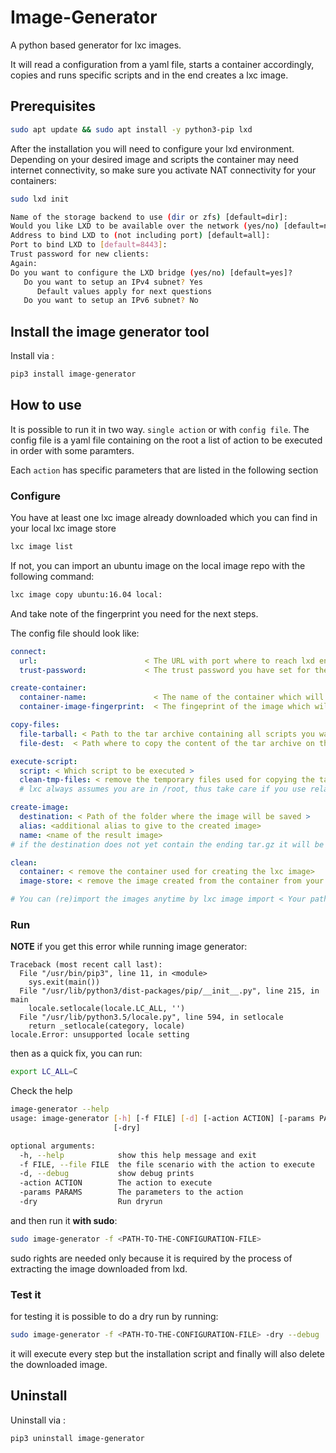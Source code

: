 # Image-Generator

A python based generator for lxc images.

It will read a configuration from a yaml file, starts a container accordingly,
copies and runs specific scripts and in the end creates a lxc image.

## Prerequisites


```sh
sudo apt update && sudo apt install -y python3-pip lxd
```

After the installation you will need to configure your lxd environment.
Depending on your desired image and scripts the container may need internet connectivity,
so make sure you activate NAT connectivity for your containers:

```sh
sudo lxd init

Name of the storage backend to use (dir or zfs) [default=dir]:
Would you like LXD to be available over the network (yes/no) [default=no]? yes
Address to bind LXD to (not including port) [default=all]:
Port to bind LXD to [default=8443]:
Trust password for new clients:
Again:
Do you want to configure the LXD bridge (yes/no) [default=yes]?
   Do you want to setup an IPv4 subnet? Yes
      Default values apply for next questions
   Do you want to setup an IPv6 subnet? No
```


## Install the image generator tool

Install via :

```sh
pip3 install image-generator
```

## How to use

It is possible to run it in two way. `single action` or with `config file`. The config file is a yaml file containing on the root a list of action to be executed in order with some paramters.

Each `action` has specific parameters that are listed in the following section

### Configure

You have at least one lxc image already downloaded which you can find in your local lxc image store

```sh
lxc image list
```

If not, you can import an ubuntu image on the local image repo with the following command:

```sh
lxc image copy ubuntu:16.04 local:
```

And take note of the fingerprint you need for the next steps.


The config file should look like:

```yaml
connect:
  url:                        < The URL with port where to reach lxd engine >               # Mandatory
  trust-password:             < The trust password you have set for the lxd environment >                    # Mandatory

create-container:
  container-name:               < The name of the container which will be created >                                 # default: "image-generator"
  container-image-fingerprint:  < The fingeprint of the image which will be used as base image for the container >  # Mandatory; you do not need the complete image fingerprint, the one shown by lxc image list is enough

copy-files:
  file-tarball: < Path to the tar archive containing all scripts you want to push on the image >  # default: "./etc/files.tar"
  file-dest:  < Path where to copy the content of the tar archive on the container >              # default /root/files.tar

execute-script:
  script: < Which script to be executed >                                                       # Mandatory
  clean-tmp-files: < remove the temporary files used for copying the tarball on the container>  # default: False
  # lxc always assumes you are in /root, thus take care if you use relative paths to the scripts here

create-image:
  destination: < Path of the folder where the image will be saved >         # default: "/tmp"
  alias: <additional alias to give to the created image>                    # default: "Published by image-generator"
  name: <name of the result image>                                          # generated-image
# if the destination does not yet contain the ending tar.gz it will be added automatically

clean:
  container: < remove the container used for creating the lxc image>                        # default: True 
  image-store: < remove the image created from the container from your local image store>   # default: True

# You can (re)import the images anytime by lxc image import < Your path to the desired image.tar.gz > --alias < Your Alias here >
```

### Run

**NOTE** if you get this error while running image generator:

```text
Traceback (most recent call last):
  File "/usr/bin/pip3", line 11, in <module>
    sys.exit(main())
  File "/usr/lib/python3/dist-packages/pip/__init__.py", line 215, in main
    locale.setlocale(locale.LC_ALL, '')
  File "/usr/lib/python3.5/locale.py", line 594, in setlocale
    return _setlocale(category, locale)
locale.Error: unsupported locale setting
```

then as a quick fix, you can run:

```sh
export LC_ALL=C
```

Check the help

```sh
image-generator --help
usage: image-generator [-h] [-f FILE] [-d] [-action ACTION] [-params PARAMS]
                       [-dry]

optional arguments:
  -h, --help            show this help message and exit
  -f FILE, --file FILE  the file scenario with the action to execute
  -d, --debug           show debug prints
  -action ACTION        The action to execute
  -params PARAMS        The parameters to the action
  -dry                  Run dryrun
```

and then run it **with sudo**:

```sh
sudo image-generator -f <PATH-TO-THE-CONFIGURATION-FILE>
```

sudo rights are needed only because it is required by the process of extracting the image downloaded from lxd. 

### Test it

for testing it is possible to do a dry run by running:

```sh
sudo image-generator -f <PATH-TO-THE-CONFIGURATION-FILE> -dry --debug
```

it will execute every step but the installation script and finally will also delete the downloaded image.

## Uninstall

Uninstall via :

```sh
pip3 uninstall image-generator
```